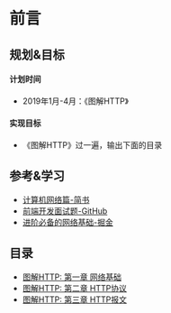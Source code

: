 # 前言

## 规划&目标

#### 计划时间 
* 2019年1月-4月：《图解HTTP》

#### 实现目标
* 《图解HTTP》过一遍，输出下面的目录

## 参考&学习
* [计算机网络篇-简书](https://www.jianshu.com/p/7c1bea892d78)
* [前端开发面试题-GitHub](https://github.com/markyun/My-blog/tree/master/Front-end-Developer-Questions/Questions-and-Answers)
* [进阶必备的网络基础-掘金](https://juejin.im/post/5c591fda6fb9a049dc02b1cc?utm_source=gold_browser_extension)

## 目录

* [图解HTTP: 第一章 网络基础](https://my729.github.io/frontend_learn/internet/%E5%9B%BE%E8%A7%A3HTTP/%E7%AC%AC%E4%B8%80%E7%AB%A0.html)  
* [图解HTTP: 第二章 HTTP协议](https://my729.github.io/frontend_learn/internet/%E5%9B%BE%E8%A7%A3HTTP/%E7%AC%AC%E4%BA%8C%E7%AB%A0.html)  
* [图解HTTP: 第三章 HTTP报文](https://my729.github.io/frontend_learn/internet/%E5%9B%BE%E8%A7%A3HTTP/%E7%AC%AC%E4%B8%89%E7%AB%A0.html) 